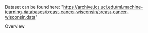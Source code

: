 Dataset can be found here: "https://archive.ics.uci.edu/ml/machine-learning-databases/breast-cancer-wisconsin/breast-cancer-wisconsin.data"

Overview
